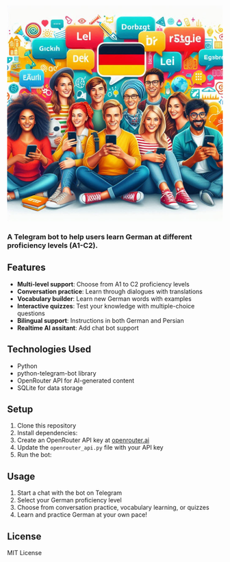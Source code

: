 ![German Learning Bot](./images/an%20image%20for%20the%20app%20GermanLearningBot.png)

### A Telegram bot to help users learn German at different proficiency levels (A1-C2).

## Features

- **Multi-level support**: Choose from A1 to C2 proficiency levels
- **Conversation practice**: Learn through dialogues with translations
- **Vocabulary builder**: Learn new German words with examples
- **Interactive quizzes**: Test your knowledge with multiple-choice questions
- **Bilingual support**: Instructions in both German and Persian
- **Realtime AI assitant**: Add chat bot support

## Technologies Used

- Python
- python-telegram-bot library
- OpenRouter API for AI-generated content
- SQLite for data storage

## Setup

1. Clone this repository
2. Install dependencies:
3. Create an OpenRouter API key at [openrouter.ai](https://openrouter.ai)
4. Update the `openrouter_api.py` file with your API key
5. Run the bot:

## Usage

1. Start a chat with the bot on Telegram
2. Select your German proficiency level
3. Choose from conversation practice, vocabulary learning, or quizzes
4. Learn and practice German at your own pace!

## License

MIT License
